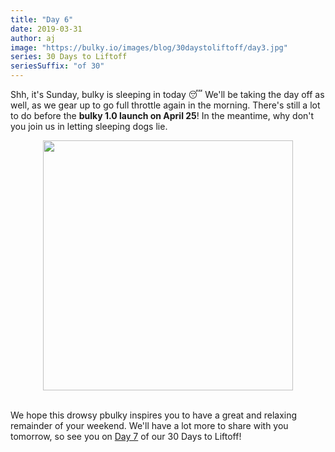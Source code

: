 ```yaml
---
title: "Day 6"
date: 2019-03-31
author: aj
image: "https://bulky.io/images/blog/30daystoliftoff/day3.jpg"
series: 30 Days to Liftoff
seriesSuffix: "of 30"
---
```


Shh, it's Sunday, bulky is sleeping in today :sleeping: We'll be taking the day off as well, as we gear up to go full throttle again in the morning. There's still a lot to do before the **bulky 1.0 launch on April 25**! In the meantime, why don't you join us in letting sleeping dogs lie.

<!--more-->

<center><img width="400"  src="https://media.giphy.com/media/26n6UOQke3xCpsbWo/giphy.gif"><br/><br/></center>

We hope this drowsy pbulky inspires you to have a great and relaxing remainder of your weekend. We'll have a lot more to share with you tomorrow, so see you on [Day 7](/blog/2019/04/liftoff-07/) of our 30 Days to Liftoff!
